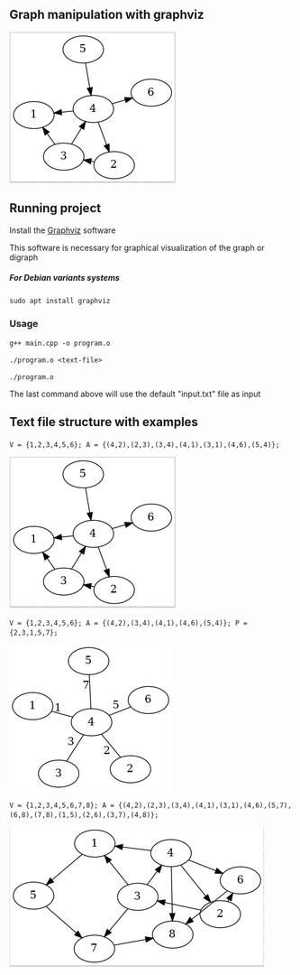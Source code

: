 ## Graph manipulation with graphviz

![Graph 1](./screenshots/1.png)

## Running project

Install the [Graphviz](https://graphviz.org/) software 

This software is necessary for graphical visualization of the graph or digraph

##### For Debian variants systems

```
sudo apt install graphviz
```

### Usage

```
g++ main.cpp -o program.o
```

```
./program.o <text-file>
```

```
./program.o 
```

The last command above will use the default "input.txt" file as input

## Text file structure with examples

`V = {1,2,3,4,5,6}; A = {(4,2),(2,3),(3,4),(4,1),(3,1),(4,6),(5,4)};`

![Graph 1](./screenshots/1.png)

`V = {1,2,3,4,5,6}; A = {(4,2),(3,4),(4,1),(4,6),(5,4)}; P = {2,3,1,5,7};`

![Graph 2](./screenshots/2.png)

`V = {1,2,3,4,5,6,7,8}; A = {(4,2),(2,3),(3,4),(4,1),(3,1),(4,6),(5,7),(6,8),(7,8),(1,5),(2,6),(3,7),(4,8)};`

![Graph 3](./screenshots/3.png)

